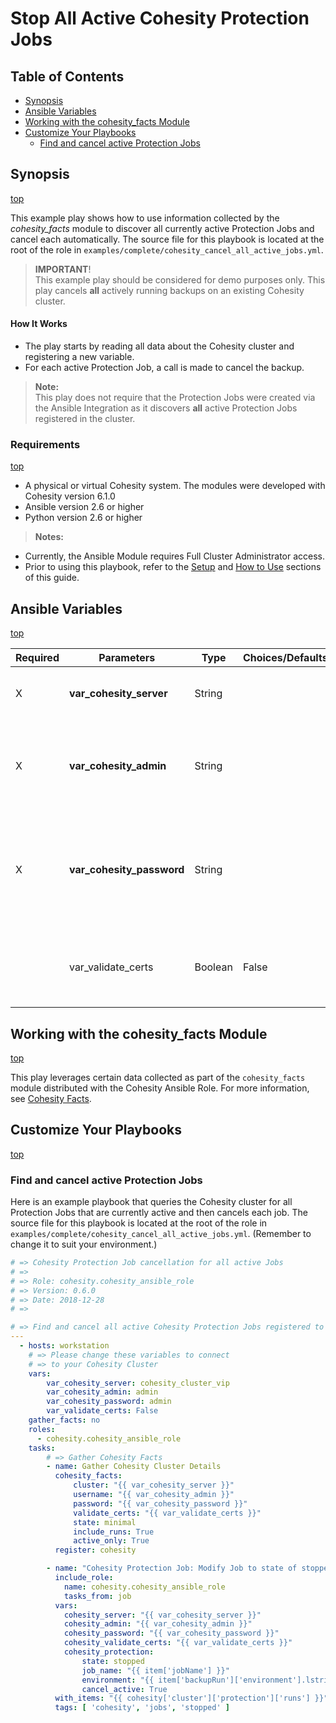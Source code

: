 # Stop All Active Cohesity Protection Jobs

## Table of Contents
- [Synopsis](#synopsis)
- [Ansible Variables](#ansible-variables)
- [Working with the cohesity_facts Module](#Working-with-the-cohesity_facts-Module)
- [Customize Your Playbooks](#Customize-your-playbooks)
  - [Find and cancel active Protection Jobs](#Find-and-cancel-active-protection-jobs)

## Synopsis
[top](#Stop-All-Active-Cohesity-Protection-Jobs)

This example play shows how to use information collected by the *cohesity_facts* module to discover all currently active Protection Jobs and cancel each automatically. The source file for this playbook is located at the root of the role in `examples/complete/cohesity_cancel_all_active_jobs.yml`.
> **IMPORTANT**!<br>
  This example play should be considered for demo purposes only.  This play cancels **all** actively running backups on an existing Cohesity cluster.

#### How It Works
- The play starts by reading all data about the Cohesity cluster and registering a new variable.
- For each active Protection Job, a call is made to cancel the backup.

> **Note:**<br>
This play does not require that the Protection Jobs were created via the Ansible Integration as it discovers **all** active Protection Jobs registered in the cluster.

### Requirements
[top](#Stop-All-Active-Cohesity-Protection-Jobs)

  - A physical or virtual Cohesity system. The modules were developed with Cohesity version 6.1.0
  - Ansible version 2.6 or higher
  - Python version 2.6 or higher

> **Notes:**
  - Currently, the Ansible Module requires Full Cluster Administrator access.
  - Prior to using this playbook, refer to the [Setup](../../setup.md) and [How to Use](../../how-to-use.md) sections of this guide.

## Ansible Variables
[top](#Stop-All-Active-Cohesity-Protection-Jobs)

| Required | Parameters | Type | Choices/Defaults | Comments |
| --- | --- | --- | --- | --- |
| X | **var_cohesity_server** | String | | IP or FQDN for the Cohesity cluster |
| X | **var_cohesity_admin** | String | | Username with which Ansible will connect to the Cohesity cluster |
| X | **var_cohesity_password** | String | | Password belonging to the selected Username.  This parameter is not logged. |
|   | var_validate_certs | Boolean | False | Switch determines if SSL Validation should be enabled. |

## Working with the cohesity_facts Module
[top](#Stop-All-Active-Cohesity-Protection-Jobs)

This play leverages certain data collected as part of the `cohesity_facts` module distributed with the Cohesity Ansible Role.  For more information, see [Cohesity Facts](../../modules/cohesity_facts.md).

## Customize Your Playbooks
[top](#Stop-All-Active-Cohesity-Protection-Jobs)

### Find and cancel active Protection Jobs

Here is an example playbook that queries the Cohesity cluster for all Protection Jobs that are currently active and then cancels each job. The source file for this playbook is located at the root of the role in `examples/complete/cohesity_cancel_all_active_jobs.yml`.  (Remember to change it to suit your environment.)

```yaml
# => Cohesity Protection Job cancellation for all active Jobs
# =>
# => Role: cohesity.cohesity_ansible_role
# => Version: 0.6.0
# => Date: 2018-12-28
# =>

# => Find and cancel all active Cohesity Protection Jobs registered to a Cluster
---
  - hosts: workstation
    # => Please change these variables to connect
    # => to your Cohesity Cluster
    vars:
        var_cohesity_server: cohesity_cluster_vip
        var_cohesity_admin: admin
        var_cohesity_password: admin
        var_validate_certs: False
    gather_facts: no
    roles:
      - cohesity.cohesity_ansible_role
    tasks:
        # => Gather Cohesity Facts
        - name: Gather Cohesity Cluster Details
          cohesity_facts:
              cluster: "{{ var_cohesity_server }}"
              username: "{{ var_cohesity_admin }}"
              password: "{{ var_cohesity_password }}"
              validate_certs: "{{ var_validate_certs }}"
              state: minimal
              include_runs: True
              active_only: True
          register: cohesity

        - name: "Cohesity Protection Job: Modify Job to state of stopped/canceled."
          include_role:
            name: cohesity.cohesity_ansible_role
            tasks_from: job
          vars:
            cohesity_server: "{{ var_cohesity_server }}"
            cohesity_admin: "{{ var_cohesity_admin }}"
            cohesity_password: "{{ var_cohesity_password }}"
            cohesity_validate_certs: "{{ var_validate_certs }}"
            cohesity_protection:
                state: stopped
                job_name: "{{ item['jobName'] }}"
                environment: "{{ item['backupRun']['environment'].lstrip('k') }}"
                cancel_active: True
          with_items: "{{ cohesity['cluster']['protection']['runs'] }}"
          tags: [ 'cohesity', 'jobs', 'stopped' ]
```